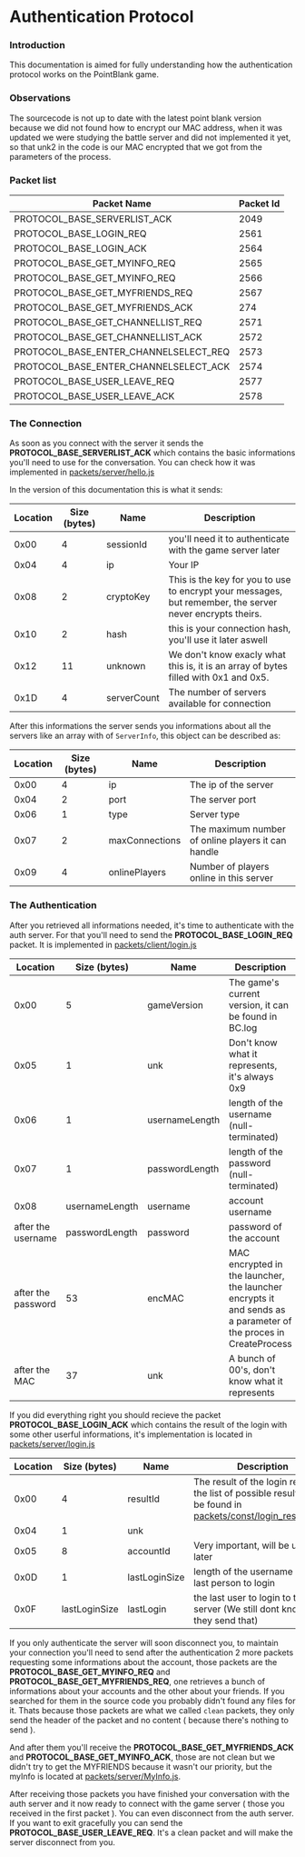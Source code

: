 # Authentication Protocol

### Introduction
This documentation is aimed for fully understanding how the authentication 
protocol works on the PointBlank game.

### Observations
The sourcecode is not up to date with the latest point blank version
because we did not found how to encrypt our MAC address, when it was updated
we were studying the battle server and did not implemented it yet, so that unk2 in the
code is our MAC encrypted that we got from the parameters of the process.

### Packet list
| Packet Name | Packet Id |
|--| --|
| PROTOCOL_BASE_SERVERLIST_ACK | 2049|
| PROTOCOL_BASE_LOGIN_REQ | 2561|
| PROTOCOL_BASE_LOGIN_ACK | 2564|
| PROTOCOL_BASE_GET_MYINFO_REQ | 2565|
| PROTOCOL_BASE_GET_MYINFO_REQ | 2566|
| PROTOCOL_BASE_GET_MYFRIENDS_REQ | 2567|
| PROTOCOL_BASE_GET_MYFRIENDS_ACK | 274|
| PROTOCOL_BASE_GET_CHANNELLIST_REQ | 2571|
| PROTOCOL_BASE_GET_CHANNELLIST_ACK | 2572|
| PROTOCOL_BASE_ENTER_CHANNELSELECT_REQ | 2573|
| PROTOCOL_BASE_ENTER_CHANNELSELECT_ACK | 2574|
| PROTOCOL_BASE_USER_LEAVE_REQ | 2577|
| PROTOCOL_BASE_USER_LEAVE_ACK | 2578|


### The Connection
As soon as you connect with the server it sends the **PROTOCOL_BASE_SERVERLIST_ACK** which contains the basic informations you'll
need to use for the conversation. You can check how it was implemented
in [packets/server/hello.js](https://github.com/jmbrito01/pb-api/blob/master/packets/server/hello.js)

In the version of this documentation this is what
it sends:

| Location  | Size (bytes)  | Name  | Description |
|----|----|----|----|
| 0x00       | 4             | sessionId | you'll need it to authenticate with the game server later|
| 0x04       | 4             | ip | Your IP
| 0x08       | 2             | cryptoKey | This is the key for you to use to encrypt your messages, but remember, the server never encrypts theirs. |
| 0x10       | 2             | hash | this is your connection hash, you'll use it later aswell |
| 0x12       | 11            | unknown | We don't know exacly what this is, it is an array of bytes filled with 0x1 and 0x5.|
| 0x1D       | 4             | serverCount | The number of servers available for connection |

After this informations the server sends you informations about all the
servers like an array with of `ServerInfo`, this object can be described as:

| Location  | Size (bytes)  | Name  | Description |
|----|----|----|---- |
| 0x00      | 4             | ip    | The ip of the server |
| 0x04      | 2             | port  | The server port |
| 0x06      | 1             | type  | Server type |
| 0x07      | 2             | maxConnections | The maximum number of online players it can handle |
| 0x09      | 4             | onlinePlayers  | Number of players online in this server |

### The Authentication

After you retrieved all informations needed, it's time to authenticate with
the auth server. For that you'll need to send the **PROTOCOL_BASE_LOGIN_REQ** packet. It is implemented
in [packets/client/login.js](https://github.com/jmbrito01/pb-api/blob/master/packets/client/login.js)

| Location  | Size (bytes)  | Name  | Description |
|----|----|----|----|
| 0x00      | 5             | gameVersion | The game's current version, it can be found in BC.log |
| 0x05      | 1             | unk         | Don't know what it represents, it's always 0x9 |
| 0x06      | 1             | usernameLength | length of the username (null-terminated) |
| 0x07      | 1             | passwordLength | length of the password (null-terminated) |
| 0x08      | usernameLength| username       | account username |
| after the username   | passwordLength| password       | password of the account |
| after the password  | 53        | encMAC | MAC encrypted in the launcher, the launcher encrypts it and sends as a parameter of the proces in CreateProcess |
| after the MAC | 37 | unk | A bunch of 00's, don't know what it represents |

If you did everything right you should recieve the packet **PROTOCOL_BASE_LOGIN_ACK** which contains
the result of the login with some other userful informations, it's implementation
is located in [packets/server/login.js](https://github.com/jmbrito01/pb-api/blob/master/packets/server/login.js)

| Location  | Size (bytes)  | Name  | Description |
|----|----|----|----|
| 0x00      | 4             | resultId | The result of the login request, the list of possible results can be found in [packets/const/login_results.json](https://github.com/jmbrito01/pb-api/blob/master/packets/const/login_results.json)|
| 0x04      | 1             | unk       | |
| 0x05      | 8             | accountId | Very important, will be used later|
| 0x0D      | 1             | lastLoginSize | length of the username of the last person to login|
| 0x0F      | lastLoginSize | lastLogin | the last user to login to the server (We still dont know why they send that)|

If you only authenticate the server will soon disconnect you, to maintain your connection
you'll need to send after the authentication 2 more packets requesting some informations
about the account, those packets are the **PROTOCOL_BASE_GET_MYINFO_REQ** and **PROTOCOL_BASE_GET_MYFRIENDS_REQ**,
one retrieves a bunch of informations about your accounts and the other about your friends.
If you searched for them in the source code you probably didn't found any files for it. Thats because those packets
are what we called `clean` packets, they only send the header of the packet and no content ( because there's nothing to send ).


And after them you'll receive the **PROTOCOL_BASE_GET_MYFRIENDS_ACK** and **PROTOCOL_BASE_GET_MYINFO_ACK**, those are
not clean but we didn't try to get the MYFRIENDS because it wasn't our priority, but the myInfo is located at [packets/server/MyInfo.js](https://github.com/jmbrito01/pb-api/blob/master/packets/server/MyInfo.js).

After receiving those packets you have finished your conversation with the
auth server and it now ready to connect with the game server ( those you received in the first
packet ). You can even disconnect from the auth server. If you want to exit gracefully
you can send the **PROTOCOL_BASE_USER_LEAVE_REQ**. It's a clean packet and will make the server
disconnect from you.